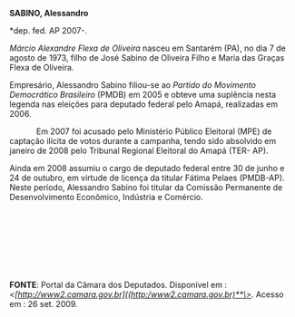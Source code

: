 **SABINO, Alessandro**

\*dep. fed. AP 2007-.

*Márcio Alexandre Flexa de Oliveira* nasceu em Santarém (PA), no dia 7
de agosto de 1973, filho de José Sabino de Oliveira Filho e Maria das
Graças Flexa de Oliveira.

Empresário, Alessandro Sabino filiou-se ao *Partido do Movimento
Democrático Brasileiro* (PMDB) em 2005 e obteve uma suplência nesta
legenda nas eleições para deputado federal pelo Amapá, realizadas em
2006.

            Em 2007 foi acusado pelo Ministério Público Eleitoral (MPE)
de captação ilícita de votos durante a campanha, tendo sido absolvido em
janeiro de 2008 pelo Tribunal Regional Eleitoral do Amapá (TER- AP).

Ainda em 2008 assumiu o cargo de deputado federal entre 30 de junho e 24
de outubro, em virtude de licença da titular Fátima Pelaes (PMDB-AP).
Neste período, Alessandro Sabino foi titular da Comissão Permanente de
Desenvolvimento Econômico, Indústria e Comércio.

 

 

 

 

**FONTE**: Portal da Câmara dos Deputados. Disponível em :
\<*[http://www2.camara.gov.br]((http:/www2.camara.gov.br)**\>*. Acesso
em : 26 set. 2009.

 

 
